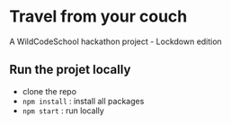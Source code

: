 # Travel from your couch
A WildCodeSchool hackathon project - Lockdown edition
## Run the projet locally
- clone the repo
- `npm install` : install all packages
- `npm start` : run locally
